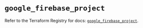 # `google_firebase_project`

Refer to the Terraform Registry for docs: [`google_firebase_project`](https://registry.terraform.io/providers/hashicorp/google-beta/5.20.0/docs/resources/google_firebase_project).
